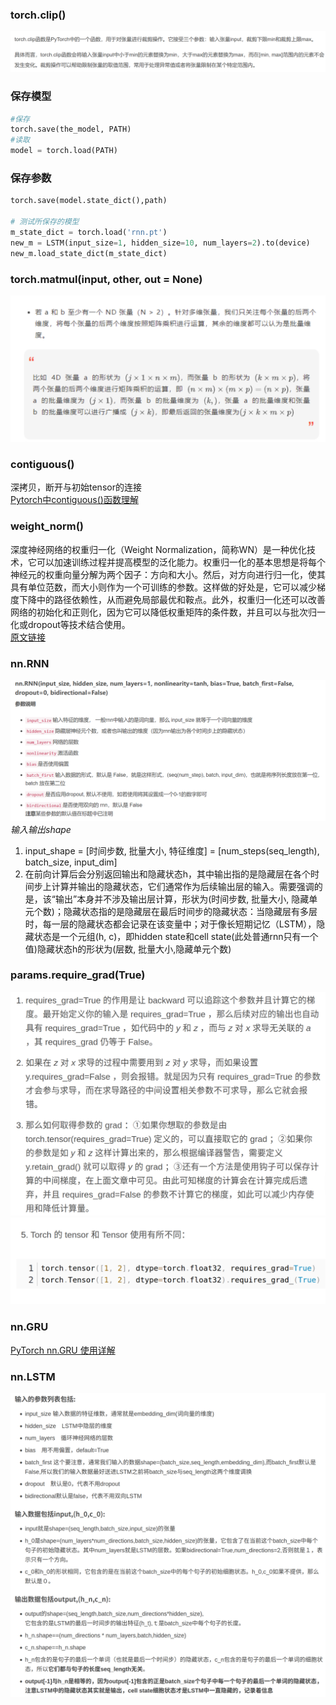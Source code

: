 ### torch.clip()
![](img/mk-2023-09-06-15-36-05.png)

### 保存模型
``` python
#保存
torch.save(the_model, PATH)
#读取
model = torch.load(PATH)
```

### 保存参数
```python
torch.save(model.state_dict(),path)

# 测试所保存的模型
m_state_dict = torch.load('rnn.pt')
new_m = LSTM(input_size=1, hidden_size=10, num_layers=2).to(device)
new_m.load_state_dict(m_state_dict)

```

### torch.matmul(input, other, out = None)

![](img/mk-2023-09-08-22-20-51.png)

### contiguous()
深拷贝，断开与初始tensor的连接  
[Pytorch中contiguous()函数理解](http://t.csdn.cn/yRlWH)

### weight_norm() 
深度神经网络的权重归一化（Weight Normalization，简称WN）是一种优化技术，它可以加速训练过程并提高模型的泛化能力。权重归一化的基本思想是将每个神经元的权重向量分解为两个因子：方向和大小。然后，对方向进行归一化，使其具有单位范数，而大小则作为一个可训练的参数。这样做的好处是，它可以减少梯度下降中的路径依赖性，从而避免局部最优和鞍点。此外，权重归一化还可以改善网络的初始化和正则化，因为它可以降低权重矩阵的条件数，并且可以与批次归一化或dropout等技术结合使用。  
[原文链接](https://blog.csdn.net/caroline_wendy/article/details/129724806)

### nn.RNN
![](img/mk-2023-09-10-16-44-51.png)
*输入输出shape*  
1. input_shape = [时间步数, 批量大小, 特征维度] = [num_steps(seq_length), batch_size, input_dim]  
2. 在前向计算后会分别返回输出和隐藏状态h，其中输出指的是隐藏层在各个时间步上计算并输出的隐藏状态，它们通常作为后续输出层的输⼊。需要强调的是，该“输出”本身并不涉及输出层计算，形状为(时间步数, 批量大小, 隐藏单元个数)；隐藏状态指的是隐藏层在最后时间步的隐藏状态：当隐藏层有多层时，每⼀层的隐藏状态都会记录在该变量中；对于像⻓短期记忆（LSTM），隐藏状态是⼀个元组(h, c)，即hidden state和cell state(此处普通rnn只有一个值)隐藏状态h的形状为(层数, 批量大小,隐藏单元个数)

### params.require_grad(True)
![2023-09-11-08-35-58.png](assets/2023-09-11-08-35-58.png)
![2023-09-11-08-37-09.png](assets/2023-09-11-08-37-09.png)

### nn.GRU
[PyTorch nn.GRU 使用详解](https://blog.csdn.net/zdx1996/article/details/123532554?ops_request_misc=%257B%2522request%255Fid%2522%253A%2522169439446916777224437054%2522%252C%2522scm%2522%253A%252220140713.130102334..%2522%257D&request_id=169439446916777224437054&biz_id=0&utm_medium=distribute.pc_search_result.none-task-blog-2~all~top_click~default-2-123532554-null-null.142^v93^chatsearchT3_2&utm_term=nn.GRU&spm=1018.2226.3001.4187)

### nn.LSTM
![2023-09-11-10-09-13.png](assets/2023-09-11-10-09-13.png)
